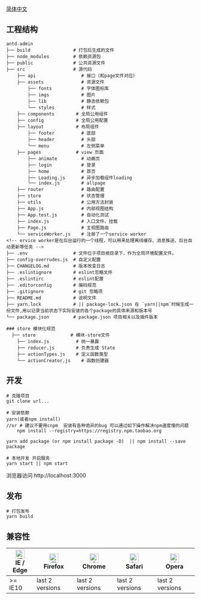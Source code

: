 [简体中文](./README.md)

## 工程结构
```
antd-admin
├── build                # 打包后生成的文件
├── node_modules         # 依赖资源包
├── public               # 公共资源文件
├── src                  # 源代码
    ├── api           	 	# 接口（和page文件对应）
    ├── assets           	# 资源文件
        ├── fonts           # 字体图标库
        ├── imgs            # 图片
        ├── lib             # 静态依赖包
        └── styles          # 样式
    ├── components        # 全局公用组件
    ├── config            # 全局公用配置
    ├── layout            # 布局组件
        ├── footer          # 底部
        ├── header          # 头部
        └── menu            # 左侧菜单
    ├── pages             # view 页面
        ├── animate         # 动画页
        ├── login           # 登录
        ├── home            # 首页
        ├── Loading.js      # 异步加载组件loading
        └── index.js        # allpage
    ├── router           	# 路由配置
    ├── store          	 	# 状态管理
    ├── utils         	 	# 公用方法封装
    ├── App.js           	# 内部视图结构
    ├── App.test.js      	# 自动化测试
    ├── index.js         	# 入口文件，挂载
    ├── Page.js          	# 主视图路由
    └── serviceWorker.js 	# 注册了一个service worker
<!-- ervice worker是在后台运行的一个线程，可以用来处理离线缓存、消息推送、后台自动更新等任务 -->
├── .env                 # 文件位于项目根目录下，作为全局环境配置文件。
├── config-overrudes.js  # 自定义配置
├── CHANGELOG.md         # 版本改变日志
├── .eslintignore        # eslint忽略文件
├── .eslintirc           # eslint配置
├── .editorconfig        # 编码规范
├── .gitignore           # git 忽略项
├── README.md            # 说明文件
├── yarn.lock            # || package-lock.json 在 `yarn||npm`时候生成一份文件,用以记录当前状态下实际安装的各个package的具体来源和版本号
└── package.json         # package.json 项目相关以及插件版本

### store 模块化规范
  ├── store         	# 模块-store文件
    ├── index.js      	  # 统一暴露
    ├── reducer.js        # 负责生成 State
    ├── actionTypes.js    # 定义函数类型
    └── actionCreator.js 	# 函数创建器
```
## 开发
    # 克隆项目
    git clone url...

    # 安装依赖
    yarn(或者npm install)
    //or # 建议不要用cnpm  安装有各种诡异的bug 可以通过如下操作解决npm速度慢的问题
		npm install --registry=https://registry.npm.taobao.org
		
    yarn add package (or npm install package -D)  || npm install --save package

    # 本地开发 开启服务
    yarn start || npm start

  浏览器访问 http://localhost:3000

## 发布
    # 打包发布
    yarn build 

## 兼容性

| [<img src="https://raw.githubusercontent.com/alrra/browser-logos/master/src/edge/edge_48x48.png" alt="IE / Edge" width="24px" height="24px" />](http://godban.github.io/browsers-support-badges/)</br>IE / Edge | [<img src="https://raw.githubusercontent.com/alrra/browser-logos/master/src/firefox/firefox_48x48.png" alt="Firefox" width="24px" height="24px" />](http://godban.github.io/browsers-support-badges/)</br>Firefox | [<img src="https://raw.githubusercontent.com/alrra/browser-logos/master/src/chrome/chrome_48x48.png" alt="Chrome" width="24px" height="24px" />](http://godban.github.io/browsers-support-badges/)</br>Chrome | [<img src="https://raw.githubusercontent.com/alrra/browser-logos/master/src/safari/safari_48x48.png" alt="Safari" width="24px" height="24px" />](http://godban.github.io/browsers-support-badges/)</br>Safari | [<img src="https://raw.githubusercontent.com/alrra/browser-logos/master/src/opera/opera_48x48.png" alt="Opera" width="24px" height="24px" />](http://godban.github.io/browsers-support-badges/)</br>Opera |
| --------- | --------- | --------- | --------- | --------- | 
| >= IE10 | last 2 versions | last 2 versions | last 2 versions | last 2 versions

